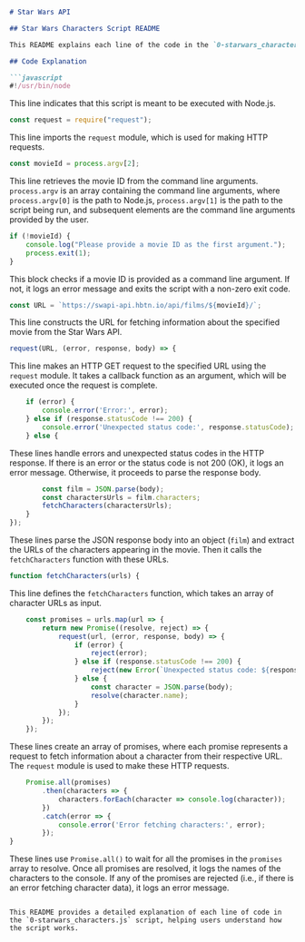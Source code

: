```markdown
# Star Wars API

## Star Wars Characters Script README

This README explains each line of the code in the `0-starwars_characters.js` script.

## Code Explanation

```javascript
#!/usr/bin/node
```
This line indicates that this script is meant to be executed with Node.js.

```javascript
const request = require("request");
```
This line imports the `request` module, which is used for making HTTP requests.

```javascript
const movieId = process.argv[2];
```
This line retrieves the movie ID from the command line arguments. `process.argv` is an array containing the command line arguments, where `process.argv[0]` is the path to Node.js, `process.argv[1]` is the path to the script being run, and subsequent elements are the command line arguments provided by the user.

```javascript
if (!movieId) {
    console.log("Please provide a movie ID as the first argument.");
    process.exit(1);
}
```
This block checks if a movie ID is provided as a command line argument. If not, it logs an error message and exits the script with a non-zero exit code.

```javascript
const URL = `https://swapi-api.hbtn.io/api/films/${movieId}/`;
```
This line constructs the URL for fetching information about the specified movie from the Star Wars API.

```javascript
request(URL, (error, response, body) => {
```
This line makes an HTTP GET request to the specified URL using the `request` module. It takes a callback function as an argument, which will be executed once the request is complete.

```javascript
    if (error) {
        console.error('Error:', error);
    } else if (response.statusCode !== 200) {
        console.error('Unexpected status code:', response.statusCode);
    } else {
```
These lines handle errors and unexpected status codes in the HTTP response. If there is an error or the status code is not 200 (OK), it logs an error message. Otherwise, it proceeds to parse the response body.

```javascript
        const film = JSON.parse(body);
        const charactersUrls = film.characters;
        fetchCharacters(charactersUrls);
    }
});
```
These lines parse the JSON response body into an object (`film`) and extract the URLs of the characters appearing in the movie. Then it calls the `fetchCharacters` function with these URLs.

```javascript
function fetchCharacters(urls) {
```
This line defines the `fetchCharacters` function, which takes an array of character URLs as input.

```javascript
    const promises = urls.map(url => {
        return new Promise((resolve, reject) => {
            request(url, (error, response, body) => {
                if (error) {
                    reject(error);
                } else if (response.statusCode !== 200) {
                    reject(new Error(`Unexpected status code: ${response.statusCode}`));
                } else {
                    const character = JSON.parse(body);
                    resolve(character.name);
                }
            });
        });
    });
```
These lines create an array of promises, where each promise represents a request to fetch information about a character from their respective URL. The `request` module is used to make these HTTP requests.

```javascript
    Promise.all(promises)
        .then(characters => {
            characters.forEach(character => console.log(character));
        })
        .catch(error => {
            console.error('Error fetching characters:', error);
        });
}
```
These lines use `Promise.all()` to wait for all the promises in the `promises` array to resolve. Once all promises are resolved, it logs the names of the characters to the console. If any of the promises are rejected (i.e., if there is an error fetching character data), it logs an error message.

```

This README provides a detailed explanation of each line of code in the `0-starwars_characters.js` script, helping users understand how the script works.
```
